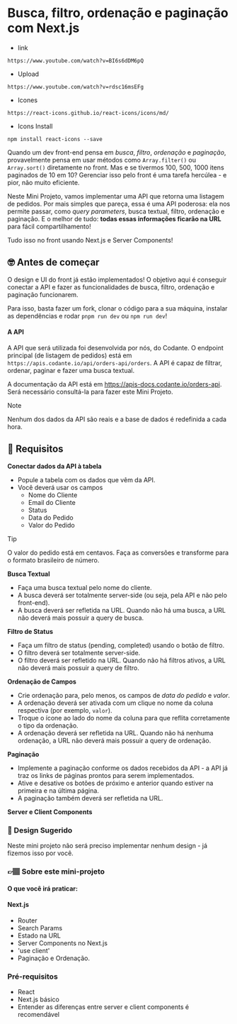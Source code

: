 # Busca, filtro, ordenação e paginação com Next.js
* link
```
https://www.youtube.com/watch?v=BI6s6dDM6pQ
```

* Upload
```
https://www.youtube.com/watch?v=rdsc16msEFg
```

* Icones
```
https://react-icons.github.io/react-icons/icons/md/
```

* Icons Install
```
npm install react-icons --save
```


Quando um dev front-end pensa em _busca_, _filtro_, _ordenação_ e _paginação_, provavelmente pensa em usar métodos como `Array.filter()` ou `Array.sort()` diretamente no front. Mas e se tivermos 100, 500, 1000 itens paginados de 10 em 10? Gerenciar isso pelo front é uma tarefa hercúlea - e pior, não muito eficiente.

Neste Mini Projeto, vamos implementar uma API que retorna uma listagem de pedidos. Por mais simples que pareça, essa é uma API poderosa: ela nos permite passar, como _query parameters_, busca textual, filtro, ordenação e paginação. E o melhor de tudo: **todas essas informações ficarão na URL** para fácil compartilhamento!

Tudo isso no front usando Next.js e Server Components!

## 🤓 Antes de começar

O design e UI do front já estão implementados! O objetivo aqui é conseguir conectar a API e fazer as funcionalidades de busca, filtro, ordenação e paginação funcionarem.

Para isso, basta fazer um fork, clonar o código para a sua máquina, instalar as dependências e rodar `pnpm run dev` ou `npm run dev`!

#### A API

A API que será utilizada foi desenvolvida por nós, do Codante. O endpoint principal (de listagem de pedidos) está em `https://apis.codante.io/api/orders-api/orders`. A API é capaz de filtrar, ordenar, paginar e fazer uma busca textual.

A documentação da API está em <a target="_blank" href="https://apis-docs.codante.io/orders-api">https://apis-docs.codante.io/orders-api</a>. Será necessário consultá-la para fazer este Mini Projeto.

> [!NOTE]    
> Nenhum dos dados da API são reais e a base de dados é redefinida a cada hora.

## 🔨 Requisitos

**Conectar dados da API à tabela**

- Popule a tabela com os dados que vêm da API.
- Você deverá usar os campos
  - Nome do Cliente
  - Email do Cliente
  - Status
  - Data do Pedido
  - Valor do Pedido

> [!TIP]  
> O valor do pedido está em centavos. Faça as conversões e transforme para o formato brasileiro de número.  

**Busca Textual**

- Faça uma busca textual pelo nome do cliente.
- A busca deverá ser totalmente server-side (ou seja, pela API e não pelo front-end).
- A busca deverá ser refletida na URL. Quando não há uma busca, a URL não deverá mais possuir a query de busca.

**Filtro de Status**

- Faça um filtro de status (pending, completed) usando o botão de filtro.
- O filtro deverá ser totalmente server-side.
- O filtro deverá ser refletido na URL. Quando não há filtros ativos, a URL não deverá mais possuir a query de filtro.

**Ordenação de Campos**

- Crie ordenação para, pelo menos, os campos de _data do pedido_ e _valor_.
- A ordenação deverá ser ativada com um clique no nome da coluna respectiva (por exemplo, `valor`).
- Troque o ícone ao lado do nome da coluna para que reflita corretamente o tipo da ordenação.
- A ordenação deverá ser refletida na URL. Quando não há nenhuma ordenação, a URL não deverá mais possuir a query de ordenação.

**Paginação**

- Implemente a paginação conforme os dados recebidos da API - a API já traz os links de páginas prontos para serem implementados.
- Ative e desative os botões de próximo e anterior quando estiver na primeira e na última página.
- A paginação também deverá ser refletida na URL.

**Server e Client Components**

### 🎨 Design Sugerido

Neste mini projeto não será preciso implementar nenhum design - já fizemos isso por você.

### 👉🏽 Sobre este mini-projeto

#### O que você irá praticar:

#### Next.js

- Router
- Search Params
- Estado na URL
- Server Components no Next.js
- 'use client' 
- Paginação e Ordenação. 

### Pré-requisitos

- React
- Next.js básico
- Entender as diferenças entre server e client components é recomendável
